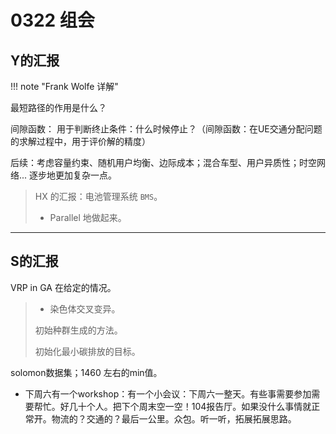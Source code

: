 # 0322 组会


## Y的汇报


!!! note "Frank Wolfe 详解"
    

最短路径的作用是什么？

间隙函数： 用于判断终止条件：什么时候停止？（间隙函数：在UE交通分配问题的求解过程中，用于评价解的精度）

后续：考虑容量约束、随机用户均衡、边际成本；混合车型、用户异质性；时空网络... 逐步地更加复杂一点。


> HX 的汇报：电池管理系统 `BMS`。
> 
> - Parallel 地做起来。

-------

## S的汇报

VRP in GA 在给定的情况。

> - 染色体交叉变异。
> 
> 初始种群生成的方法。
> 
> 初始化最小碳排放的目标。

solomon数据集；1460 左右的min值。

- 下周六有一个workshop：有一个小会议：下周六一整天。有些事需要参加需要帮忙。好几十个人。把下个周末空一空！104报告厅。如果没什么事情就正常开。物流的？交通的？最后一公里。众包。听一听，拓展拓展思路。








